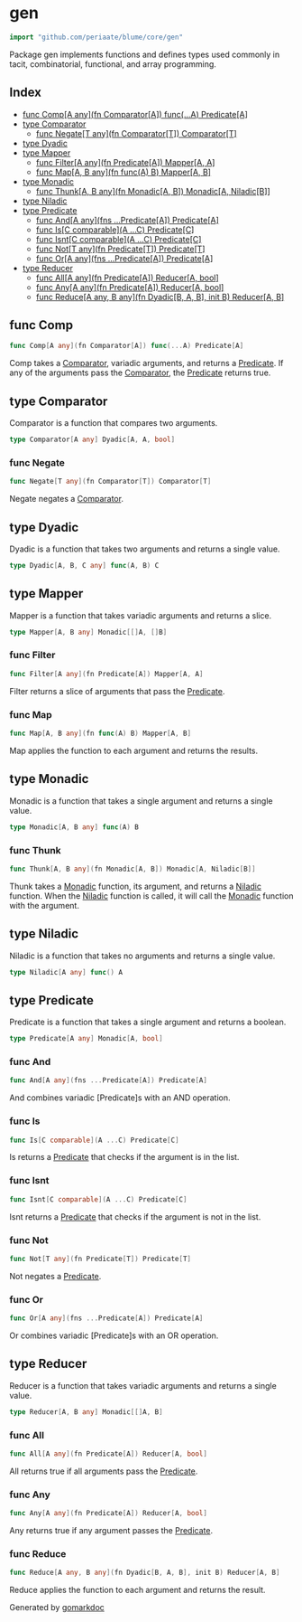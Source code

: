 <!-- Code generated by gomarkdoc. DO NOT EDIT -->

# gen

```go
import "github.com/periaate/blume/core/gen"
```

Package gen implements functions and defines types used commonly in tacit, combinatorial, functional, and array programming.

## Index

- [func Comp\[A any\]\(fn Comparator\[A\]\) func\(...A\) Predicate\[A\]](<#Comp>)
- [type Comparator](<#Comparator>)
  - [func Negate\[T any\]\(fn Comparator\[T\]\) Comparator\[T\]](<#Negate>)
- [type Dyadic](<#Dyadic>)
- [type Mapper](<#Mapper>)
  - [func Filter\[A any\]\(fn Predicate\[A\]\) Mapper\[A, A\]](<#Filter>)
  - [func Map\[A, B any\]\(fn func\(A\) B\) Mapper\[A, B\]](<#Map>)
- [type Monadic](<#Monadic>)
  - [func Thunk\[A, B any\]\(fn Monadic\[A, B\]\) Monadic\[A, Niladic\[B\]\]](<#Thunk>)
- [type Niladic](<#Niladic>)
- [type Predicate](<#Predicate>)
  - [func And\[A any\]\(fns ...Predicate\[A\]\) Predicate\[A\]](<#And>)
  - [func Is\[C comparable\]\(A ...C\) Predicate\[C\]](<#Is>)
  - [func Isnt\[C comparable\]\(A ...C\) Predicate\[C\]](<#Isnt>)
  - [func Not\[T any\]\(fn Predicate\[T\]\) Predicate\[T\]](<#Not>)
  - [func Or\[A any\]\(fns ...Predicate\[A\]\) Predicate\[A\]](<#Or>)
- [type Reducer](<#Reducer>)
  - [func All\[A any\]\(fn Predicate\[A\]\) Reducer\[A, bool\]](<#All>)
  - [func Any\[A any\]\(fn Predicate\[A\]\) Reducer\[A, bool\]](<#Any>)
  - [func Reduce\[A any, B any\]\(fn Dyadic\[B, A, B\], init B\) Reducer\[A, B\]](<#Reduce>)


<a name="Comp"></a>
## func Comp

```go
func Comp[A any](fn Comparator[A]) func(...A) Predicate[A]
```

Comp takes a [Comparator](<#Comparator>), variadic arguments, and returns a [Predicate](<#Predicate>). If any of the arguments pass the [Comparator](<#Comparator>), the [Predicate](<#Predicate>) returns true.

<a name="Comparator"></a>
## type Comparator

Comparator is a function that compares two arguments.

```go
type Comparator[A any] Dyadic[A, A, bool]
```

<a name="Negate"></a>
### func Negate

```go
func Negate[T any](fn Comparator[T]) Comparator[T]
```

Negate negates a [Comparator](<#Comparator>).

<a name="Dyadic"></a>
## type Dyadic

Dyadic is a function that takes two arguments and returns a single value.

```go
type Dyadic[A, B, C any] func(A, B) C
```

<a name="Mapper"></a>
## type Mapper

Mapper is a function that takes variadic arguments and returns a slice.

```go
type Mapper[A, B any] Monadic[[]A, []B]
```

<a name="Filter"></a>
### func Filter

```go
func Filter[A any](fn Predicate[A]) Mapper[A, A]
```

Filter returns a slice of arguments that pass the [Predicate](<#Predicate>).

<a name="Map"></a>
### func Map

```go
func Map[A, B any](fn func(A) B) Mapper[A, B]
```

Map applies the function to each argument and returns the results.

<a name="Monadic"></a>
## type Monadic

Monadic is a function that takes a single argument and returns a single value.

```go
type Monadic[A, B any] func(A) B
```

<a name="Thunk"></a>
### func Thunk

```go
func Thunk[A, B any](fn Monadic[A, B]) Monadic[A, Niladic[B]]
```

Thunk takes a [Monadic](<#Monadic>) function, its argument, and returns a [Niladic](<#Niladic>) function. When the [Niladic](<#Niladic>) function is called, it will call the [Monadic](<#Monadic>) function with the argument.

<a name="Niladic"></a>
## type Niladic

Niladic is a function that takes no arguments and returns a single value.

```go
type Niladic[A any] func() A
```

<a name="Predicate"></a>
## type Predicate

Predicate is a function that takes a single argument and returns a boolean.

```go
type Predicate[A any] Monadic[A, bool]
```

<a name="And"></a>
### func And

```go
func And[A any](fns ...Predicate[A]) Predicate[A]
```

And combines variadic \[Predicate\]s with an AND operation.

<a name="Is"></a>
### func Is

```go
func Is[C comparable](A ...C) Predicate[C]
```

Is returns a [Predicate](<#Predicate>) that checks if the argument is in the list.

<a name="Isnt"></a>
### func Isnt

```go
func Isnt[C comparable](A ...C) Predicate[C]
```

Isnt returns a [Predicate](<#Predicate>) that checks if the argument is not in the list.

<a name="Not"></a>
### func Not

```go
func Not[T any](fn Predicate[T]) Predicate[T]
```

Not negates a [Predicate](<#Predicate>).

<a name="Or"></a>
### func Or

```go
func Or[A any](fns ...Predicate[A]) Predicate[A]
```

Or combines variadic \[Predicate\]s with an OR operation.

<a name="Reducer"></a>
## type Reducer

Reducer is a function that takes variadic arguments and returns a single value.

```go
type Reducer[A, B any] Monadic[[]A, B]
```

<a name="All"></a>
### func All

```go
func All[A any](fn Predicate[A]) Reducer[A, bool]
```

All returns true if all arguments pass the [Predicate](<#Predicate>).

<a name="Any"></a>
### func Any

```go
func Any[A any](fn Predicate[A]) Reducer[A, bool]
```

Any returns true if any argument passes the [Predicate](<#Predicate>).

<a name="Reduce"></a>
### func Reduce

```go
func Reduce[A any, B any](fn Dyadic[B, A, B], init B) Reducer[A, B]
```

Reduce applies the function to each argument and returns the result.

Generated by [gomarkdoc](<https://github.com/princjef/gomarkdoc>)
